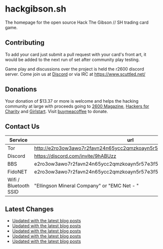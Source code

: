 # hackgibson.sh
The homepage for the open source Hack The Gibson // SH trading card game.


## Contributing

To add your card just submit a pull request with your card's front art, it would be added to the next run of set after community play testing.

Game play and discussions over the project is held the r2600 discord server. Come join us at [Discord](https://discord.com/invite/9hABUzz) or via IRC at https://www.scuttled.net/


## Donations

Your donation of $13.37 or more is welcome and helps the hacking community at large with proceeds going to [2600 Magazine](https://2600.com/), [Hackers for Charity](https://hackersforcharity.org) and [Girlstart](https://girlstart.org).  Visit [buymeacoffee](https://www.buymeacoffee.com/hackgibson.sh) to donate.


## Contact Us

Service | url
-|-
Tor | http://e2ro3ow3awo7r2favn24n65ycc2qmzkoayn5r57e3f56nvjwdcgg32ad.onion
Discord | https://discord.com/invite/9hABUzz
BBS | e2ro3ow3awo7r2favn24n65ycc2qmzkoayn5r57e3f56nvjwdcgg32ad.onion:23
FidoNET | e2ro3ow3awo7r2favn24n65ycc2qmzkoayn5r57e3f56nvjwdcgg32ad.onion:24554
Wifi / Bluetooth SSID | "Ellingson Mineral Company" or "EMC Net - <fidonet address>"

## Latest Changes
<!-- BLOG-POST-LIST:START -->
- [Updated with the latest blog posts](https://github.com/DFW2600/hackgibson.sh/commit/b8ed53448a0472226edb2d4ac032db19fd1f4079)
- [Updated with the latest blog posts](https://github.com/DFW2600/hackgibson.sh/commit/ab98493b4b9584cd8e9bc1820152967218f725fb)
- [Updated with the latest blog posts](https://github.com/DFW2600/hackgibson.sh/commit/b699dc8c6be0ff0bffa172508f025f18dbc34c94)
- [Updated with the latest blog posts](https://github.com/DFW2600/hackgibson.sh/commit/be689b7e79ee77f6ab90da2fb3b7a993486fca99)
- [Updated with the latest blog posts](https://github.com/DFW2600/hackgibson.sh/commit/35a6ebde9ff7948c5892d55817d2f5cd56c9b2dc)
<!-- BLOG-POST-LIST:END -->
